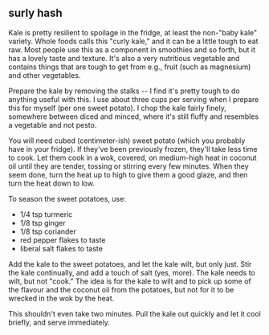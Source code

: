 surly hash
---
Kale is pretty resilient to spoilage in the fridge, at least the non-"baby kale" variety. Whole foods calls this "curly kale," and it can be a little tough to eat raw. Most people use this as a component in smoothies and so forth, but it has a lovely taste and texture. It's also a very nutritious vegetable and contains things that are tough to get from e.g., fruit (such as magnesium) and other vegetables.

Prepare the kale by removing the stalks -- I find it's pretty tough to do anything useful with this. I use about three cups per serving when I prepare this for myself (per one sweet potato). I chop the kale fairly finely, somewhere between diced and minced, where it's still fluffy and resembles a vegetable and not pesto.

You will need cubed (centimeter-ish) sweet potato (which you probably have in your fridge). If they've been previously frozen, they'll take less time to cook. Let them cook in a wok, covered, on medium-high heat in coconut oil until they are tender, tossing or stirring every few minutes. When they seem done, turn the heat up to high to give them a good glaze, and then turn the heat down to low.

To season the sweet potatoes, use:
- 1/4 tsp turmeric
- 1/8 tsp ginger
- 1/8 tsp coriander
- red pepper flakes to taste
- liberal salt flakes to taste

Add the kale to the sweet potatoes, and let the kale wilt, but only just. Stir the kale continually, and add a touch of salt (yes, more). The kale needs to wilt, but not "cook." The idea is for the kale to wilt and to pick up some of the flavour and the coconut oil from the potatoes, but not for it to be wrecked in the wok by the heat.

This shouldn't even take two minutes. Pull the kale out quickly and let it cool briefly, and serve immediately.
